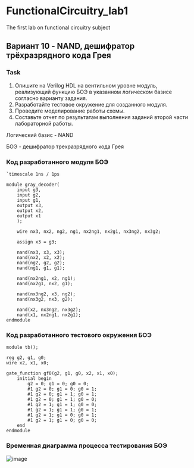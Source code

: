 # FunctionalCircuitry_lab1
The first lab on functional circuitry subject

## Вариант 10 - NAND, дешифратор трёхразрядного кода Грея

### Task
1. Опишите на Verilog HDL на вентильном уровне модуль, реализующий функцию БОЭ в указанном логическом базисе согласно варианту задания.
2. Разработайте тестовое окружение для созданного модуля.
3. Проведите моделирование работы схемы.
4. Составьте отчет по результатам выполнения заданий второй части лабораторной работы.

Логический базис - NAND

БОЭ - дешифратор трехразрядного кода Грея

### Код разработанного модуля БОЭ
```
`timescale 1ns / 1ps

module gray_decoder(
    input g3,
    input g2,
    input g1,
    output x3,
    output x2,
    output x1
    );
    
    wire nx3, nx2, ng2, ng1, nx2ng1, nx2g1, nx3ng2, nx3g2;
    
    assign x3 = g3;
    
    nand(nx3, x3, x3);
    nand(nx2, x2, x2);
    nand(ng2, g2, g2);
    nand(ng1, g1, g1);
    
    nand(nx2ng1, x2, ng1);
    nand(nx2g1, nx2, g1);
    
    nand(nx3ng2, x3, ng2);
    nand(nx3g2, nx3, g2);
    
    nand(x2, nx3ng2, nx3g2);
    nand(x1, nx2ng1, nx2g1);
endmodule
```
### Код разработанного тестового окружения БОЭ 
```
module tb();

reg g2, g1, g0;
wire x2, x1, x0;

gate_function gf0(g2, g1, g0, x2, x1, x0);
    initial begin
        g2 = 0; g1 = 0; g0 = 0;
        #1 g2 = 0; g1 = 0; g0 = 1;
        #1 g2 = 0; g1 = 1; g0 = 1;
        #1 g2 = 0; g1 = 1; g0 = 0;
        #1 g2 = 1; g1 = 1; g0 = 0;
        #1 g2 = 1; g1 = 1; g0 = 1;
        #1 g2 = 1; g1 = 0; g0 = 1;
        #1 g2 = 1; g1 = 0; g0 = 0;
    end
endmodule
```
### Временная диаграмма процесса тестирования БОЭ
![image](https://user-images.githubusercontent.com/48138888/109940930-a30eab00-7ce3-11eb-840f-75838229b1a9.png)

